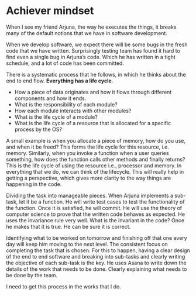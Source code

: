 # Achiever mindset
When I see my friend Arjuna, the way he executes the things, it breaks many of the default notions that we have in software development.

When we develop software, we expect there will be some bugs in the fresh code that we have written. Surprisingly testing team has found it hard to find even a single bug in Arjuna’s code. Which he has written in a tight schedule, and a lot of code has been committed. 

There is a systematic process that he follows, in which he thinks about the end to end flow. **Everything has a life cycle**. 
+ How a piece of data originates and how it flows through different components and how it ends. 
+ What is the responsibility of each module? 
+ How each module interacts with other modules? 
+ What is the life cycle of a module? 
+ What is the life cycle of a resource that is allocated for a specific process by the OS?

A small example is when you allocate a piece of memory, how do you use, and when it be freed? This forms the life cycle for this resource, i.e. memory. Similarly, when you invoke a function when a user queries something, how does the function calls other methods and finally returns? This is the life cycle of using the resource i.e., processor and memory. In everything that we do, we can think of the lifecycle. This will really help in getting a perspective, which gives more clarity to the way things are happening in the code.

Dividing the task into manageable pieces. When Arjuna implements a sub-task, let it be a function. He will write test cases to test the functionality of the function. Once it is satisfied, he will commit. He will use the theory of computer science to prove that the written code behaves as expected. He uses the invariance rule very well. What is the invariant in the code? Once he makes that it is true. He can be sure it is correct.

Identifying what to be worked on tomorrow and finishing off that one every day will keep him moving to the next level. The consistent focus on completing the task that is chosen. For this to happen, having a clear design of the end to end software and breaking into sub-tasks and clearly writing the objective of each sub-task is the key. He uses Asana to write down the details of the work that needs to be done. Clearly explaining what needs to be done by the team.

I need to get this process in the works that I do.